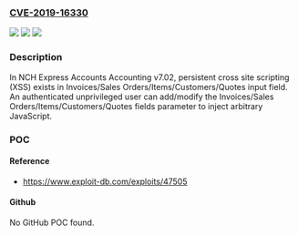 ### [CVE-2019-16330](https://cve.mitre.org/cgi-bin/cvename.cgi?name=CVE-2019-16330)
![](https://img.shields.io/static/v1?label=Product&message=n%2Fa&color=blue)
![](https://img.shields.io/static/v1?label=Version&message=n%2Fa&color=blue)
![](https://img.shields.io/static/v1?label=Vulnerability&message=n%2Fa&color=brighgreen)

### Description

In NCH Express Accounts Accounting v7.02, persistent cross site scripting (XSS) exists in Invoices/Sales Orders/Items/Customers/Quotes input field. An authenticated unprivileged user can add/modify the Invoices/Sales Orders/Items/Customers/Quotes fields parameter to inject arbitrary JavaScript.

### POC

#### Reference
- https://www.exploit-db.com/exploits/47505

#### Github
No GitHub POC found.

